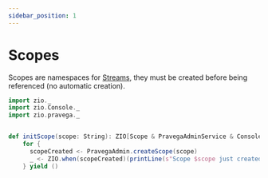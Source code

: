 ```yaml
---
sidebar_position: 1
---
```

# Scopes
Scopes are namespaces for [Streams](stream.md), they must be created before being referenced (no automatic creation).


```scala mdoc:invisible
import zio._
import zio.Console._
import zio.pravega._
```

```scala mdoc:silent

def initScope(scope: String): ZIO[Scope & PravegaAdminService & Console,Throwable,Unit] =
    for {
      scopeCreated <- PravegaAdmin.createScope(scope)
      _ <- ZIO.when(scopeCreated)(printLine(s"Scope $scope just created"))
    } yield ()

```
